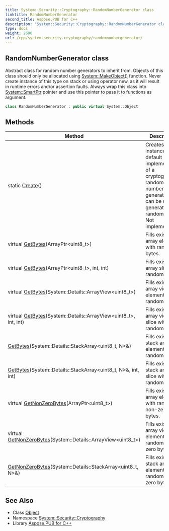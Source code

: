 ```yaml
---
title: System::Security::Cryptography::RandomNumberGenerator class
linktitle: RandomNumberGenerator
second_title: Aspose.PUB for C++
description: 'System::Security::Cryptography::RandomNumberGenerator class. Abstract class for random number generators to inherit from. Objects of this class should only be allocated using System::MakeObject() function. Never create instance of this type on stack or using operator new, as it will result in runtime errors and/or assertion faults. Always wrap this class into System::SmartPtr pointer and use this pointer to pass it to functions as argument in C++.'
type: docs
weight: 2600
url: /cpp/system.security.cryptography/randomnumbergenerator/
---
```

## RandomNumberGenerator class


Abstract class for random number generators to inherit from. Objects of this class should only be allocated using [System::MakeObject()](../../system/makeobject/) function. Never create instance of this type on stack or using operator new, as it will result in runtime errors and/or assertion faults. Always wrap this class into [System::SmartPtr](../../system/smartptr/) pointer and use this pointer to pass it to functions as argument.

```cpp
class RandomNumberGenerator : public virtual System::Object
```

## Methods

| Method | Description |
| --- | --- |
| static [Create](./create/)() | Creates an instance of the default implementation of a cryptographic random number generator that can be used to generate random data. Not implemented. |
| virtual [GetBytes](./getbytes/)(ArrayPtr\<uint8_t\>) | Fills existing array elements with random bytes. |
| virtual [GetBytes](./getbytes/)(ArrayPtr\<uint8_t\>, int, int) | Fills existing array slice with random bytes. |
| virtual [GetBytes](./getbytes/)(System::Details::ArrayView\<uint8_t\>) | Fills existing array view elements with random bytes. |
| virtual [GetBytes](./getbytes/)(System::Details::ArrayView\<uint8_t\>, int, int) | Fills existing array view slice with random bytes. |
| [GetBytes](./getbytes/)(System::Details::StackArray\<uint8_t, N\>\&) | Fills existing stack array elements with random bytes. |
| [GetBytes](./getbytes/)(System::Details::StackArray\<uint8_t, N\>\&, int, int) | Fills existing stack array slice with random bytes. |
| virtual [GetNonZeroBytes](./getnonzerobytes/)(ArrayPtr\<uint8_t\>) | Fills existing array elements with random non-zero bytes. |
| virtual [GetNonZeroBytes](./getnonzerobytes/)(System::Details::ArrayView\<uint8_t\>) | Fills existing array view elements with random non-zero bytes. |
| [GetNonZeroBytes](./getnonzerobytes/)(System::Details::StackArray\<uint8_t, N\>\&) | Fills existing stack array elements with random non-zero bytes. |
## See Also

* Class [Object](../../system/object/)
* Namespace [System::Security::Cryptography](../)
* Library [Aspose.PUB for C++](../../)
